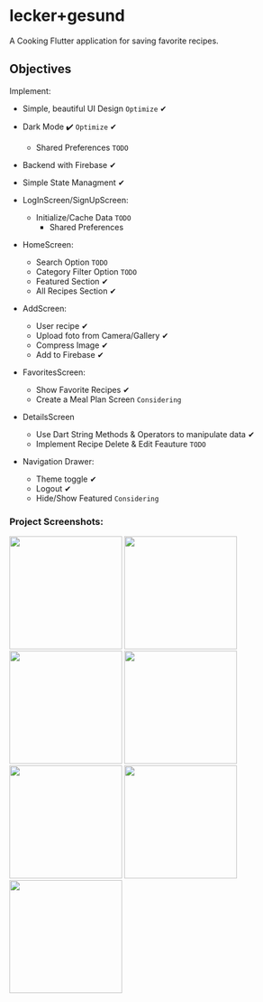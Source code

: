 # lecker+gesund

A Cooking Flutter application for saving favorite recipes.

## Objectives
Implement:

- Simple, beautiful UI Design `Optimize`  ✔︎
- Dark Mode :heavy_check_mark: `Optimize` ✔︎
    - Shared Preferences `TODO`
    
- Backend with Firebase ✔︎
- Simple State Managment ✔︎

- LogInScreen/SignUpScreen:
    - Initialize/Cache Data `TODO`
        - Shared Preferences
    

- HomeScreen: 
    - Search Option `TODO`
    - Category Filter Option `TODO`
    - Featured Section ✔︎
    - All Recipes Section ✔︎

- AddScreen:
    - User recipe ✔︎
    - Upload foto from Camera/Gallery ✔︎
    - Compress Image ✔︎
    - Add to Firebase ✔︎

- FavoritesScreen:
    - Show Favorite Recipes ✔︎
    - Create a Meal Plan Screen `Considering`

- DetailsScreen
    - Use Dart String Methods & Operators to manipulate data ✔︎
    - Implement Recipe Delete & Edit Feauture `TODO`

- Navigation Drawer:
    - Theme toggle ✔︎
    - Logout ✔︎
    - Hide/Show Featured `Considering`
    
### Project Screenshots:

<img src="https://user-images.githubusercontent.com/45144280/105753466-066d2680-5f49-11eb-8d54-d195e992154c.png" width="200" /> <img src="https://user-images.githubusercontent.com/45144280/105754605-91025580-5f4a-11eb-8862-c49a60365ba1.png" width="200" /> <img src="https://user-images.githubusercontent.com/45144280/105729537-a1580780-5f2d-11eb-81a1-3bcd58bbd4f3.png" width="200" /> <img src="https://user-images.githubusercontent.com/45144280/105731428-b0d85000-5f2f-11eb-9d29-95fa9d29f983.png" width="200" /> <img src="https://user-images.githubusercontent.com/45144280/105731436-b3d34080-5f2f-11eb-8d56-5efd7cb4f3ca.png" width="200" /> <img src="https://user-images.githubusercontent.com/45144280/105731457-b7ff5e00-5f2f-11eb-91fd-18b281186b16.png" width="200" /> <img src="https://user-images.githubusercontent.com/45144280/105731464-ba61b800-5f2f-11eb-9d18-9a931accf7a2.png" width="200" />


